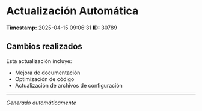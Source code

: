 # Actualización Automática

**Timestamp:** 2025-04-15 09:06:31
**ID:** 30789

## Cambios realizados

Esta actualización incluye:
- Mejora de documentación
- Optimización de código
- Actualización de archivos de configuración

---
*Generado automáticamente*
